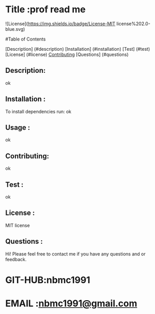 # Title :prof read me

  ![License](https://img.shields.io/badge/License-MIT license%202.0-blue.svg)

  #Table of Contents


[Description] (#description)
[Installation] (#installation)
[Test] (#test)
[License] (#license)
[Contributing](#contributing)
[Questions] (#questions)

## Description:

ok

## Installation :
To install dependencies run:
ok

## Usage :

ok

## Contributing: 

ok

## Test :

ok

## License :

MIT license


## Questions :
Hi! 
Please feel free to contact me if you have any questions and or feedback.
# GIT-HUB:nbmc1991

# EMAIL :nbmc1991@gmail.com
  

